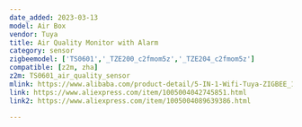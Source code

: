 ```yaml
---
date_added: 2023-03-13
model: Air Box
vendor: Tuya
title: Air Quality Monitor with Alarm
category: sensor
zigbeemodel: ['TS0601','_TZE200_c2fmom5z','_TZE204_c2fmom5z']
compatible: [z2m, zha]
z2m: TS0601_air_quality_sensor
mlink: https://www.alibaba.com/product-detail/5-IN-1-Wifi-Tuya-ZIGBEE_1600511087301.html
link: https://www.aliexpress.com/item/1005004042745851.html
link2: https://www.aliexpress.com/item/1005004089639386.html

---
```


